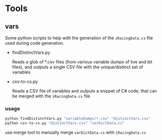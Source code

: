 # Tools

## vars

Some python scripts to help with the generation of the `iRacingData.cs` file used during code generation.

* findDistinctVars.py

    Reads a glob of *.csv files (from various variable dumps of live and ibt files), and outputs a single CSV file with the unique/distinct set of variables

* csv-to-cs.py

    Reads a CSV file of variables and outputs a snippet of C# code, that can be merged with the `iRacingData.cs` file

### usage

```bash
python findDistinctVars.py "variableDumps/*.csv" "distinctVars.csv"
python csv-to-cs.py "distinctVars.csv" "varDictData.cs"
```
use merge tool to manually merge `varDictData.cs` with `iRacingData.cs`

